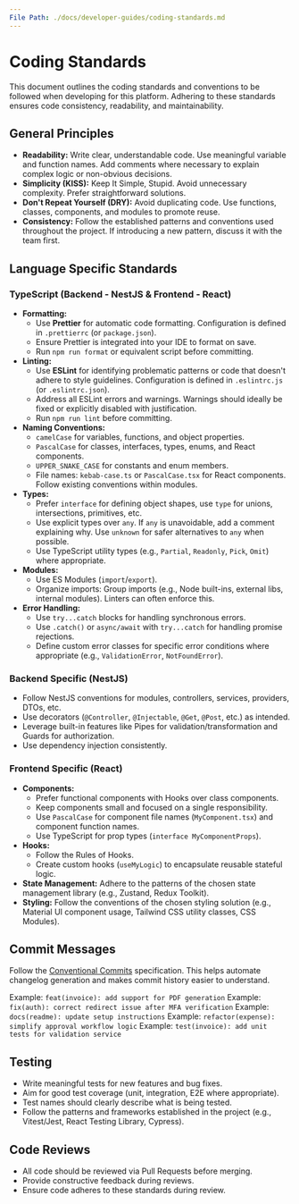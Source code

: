 ```yaml
---
File Path: ./docs/developer-guides/coding-standards.md
---
```

# Coding Standards

This document outlines the coding standards and conventions to be followed when developing for this platform. Adhering to these standards ensures code consistency, readability, and maintainability.

## General Principles

*   **Readability:** Write clear, understandable code. Use meaningful variable and function names. Add comments where necessary to explain complex logic or non-obvious decisions.
*   **Simplicity (KISS):** Keep It Simple, Stupid. Avoid unnecessary complexity. Prefer straightforward solutions.
*   **Don't Repeat Yourself (DRY):** Avoid duplicating code. Use functions, classes, components, and modules to promote reuse.
*   **Consistency:** Follow the established patterns and conventions used throughout the project. If introducing a new pattern, discuss it with the team first.

## Language Specific Standards

### TypeScript (Backend - NestJS & Frontend - React)

*   **Formatting:**
    *   Use **Prettier** for automatic code formatting. Configuration is defined in `.prettierrc` (or `package.json`).
    *   Ensure Prettier is integrated into your IDE to format on save.
    *   Run `npm run format` or equivalent script before committing.
*   **Linting:**
    *   Use **ESLint** for identifying problematic patterns or code that doesn't adhere to style guidelines. Configuration is defined in `.eslintrc.js` (or `.eslintrc.json`).
    *   Address all ESLint errors and warnings. Warnings should ideally be fixed or explicitly disabled with justification.
    *   Run `npm run lint` before committing.
*   **Naming Conventions:**
    *   `camelCase` for variables, functions, and object properties.
    *   `PascalCase` for classes, interfaces, types, enums, and React components.
    *   `UPPER_SNAKE_CASE` for constants and enum members.
    *   File names: `kebab-case.ts` or `PascalCase.tsx` for React components. Follow existing conventions within modules.
*   **Types:**
    *   Prefer `interface` for defining object shapes, use `type` for unions, intersections, primitives, etc.
    *   Use explicit types over `any`. If `any` is unavoidable, add a comment explaining why. Use `unknown` for safer alternatives to `any` when possible.
    *   Use TypeScript utility types (e.g., `Partial`, `Readonly`, `Pick`, `Omit`) where appropriate.
*   **Modules:**
    *   Use ES Modules (`import`/`export`).
    *   Organize imports: Group imports (e.g., Node built-ins, external libs, internal modules). Linters can often enforce this.
*   **Error Handling:**
    *   Use `try...catch` blocks for handling synchronous errors.
    *   Use `.catch()` or `async/await` with `try...catch` for handling promise rejections.
    *   Define custom error classes for specific error conditions where appropriate (e.g., `ValidationError`, `NotFoundError`).

### Backend Specific (NestJS)

*   Follow NestJS conventions for modules, controllers, services, providers, DTOs, etc.
*   Use decorators (`@Controller`, `@Injectable`, `@Get`, `@Post`, etc.) as intended.
*   Leverage built-in features like Pipes for validation/transformation and Guards for authorization.
*   Use dependency injection consistently.

### Frontend Specific (React)

*   **Components:**
    *   Prefer functional components with Hooks over class components.
    *   Keep components small and focused on a single responsibility.
    *   Use `PascalCase` for component file names (`MyComponent.tsx`) and component function names.
    *   Use TypeScript for prop types (`interface MyComponentProps`).
*   **Hooks:**
    *   Follow the Rules of Hooks.
    *   Create custom hooks (`useMyLogic`) to encapsulate reusable stateful logic.
*   **State Management:** Adhere to the patterns of the chosen state management library (e.g., Zustand, Redux Toolkit).
*   **Styling:** Follow the conventions of the chosen styling solution (e.g., Material UI component usage, Tailwind CSS utility classes, CSS Modules).

## Commit Messages

Follow the [Conventional Commits](https://www.conventionalcommits.org/) specification. This helps automate changelog generation and makes commit history easier to understand.

Example: `feat(invoice): add support for PDF generation`
Example: `fix(auth): correct redirect issue after MFA verification`
Example: `docs(readme): update setup instructions`
Example: `refactor(expense): simplify approval workflow logic`
Example: `test(invoice): add unit tests for validation service`

## Testing

*   Write meaningful tests for new features and bug fixes.
*   Aim for good test coverage (unit, integration, E2E where appropriate).
*   Test names should clearly describe what is being tested.
*   Follow the patterns and frameworks established in the project (e.g., Vitest/Jest, React Testing Library, Cypress).

## Code Reviews

*   All code should be reviewed via Pull Requests before merging.
*   Provide constructive feedback during reviews.
*   Ensure code adheres to these standards during review.
